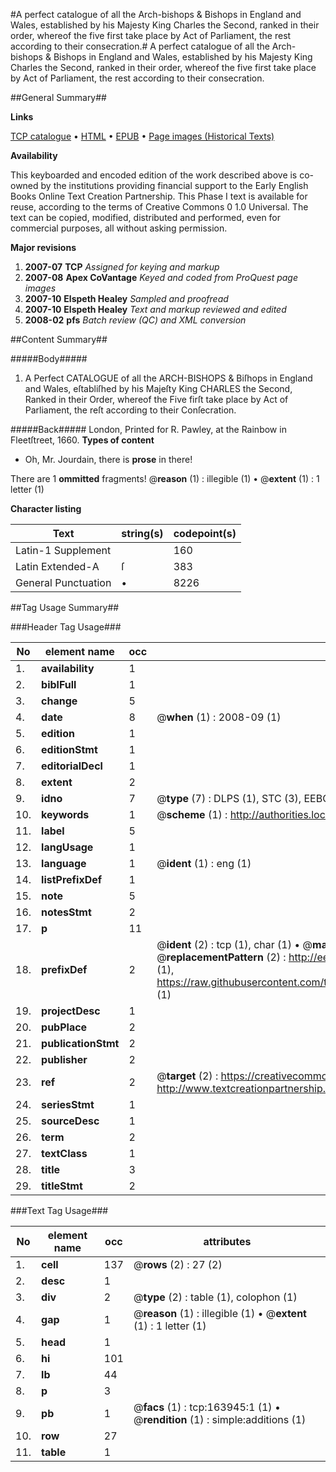 #A perfect catalogue of all the Arch-bishops & Bishops in England and Wales, established by his Majesty King Charles the Second, ranked in their order, whereof the five first take place by Act of Parliament, the rest according to their consecration.#
A perfect catalogue of all the Arch-bishops & Bishops in England and Wales, established by his Majesty King Charles the Second, ranked in their order, whereof the five first take place by Act of Parliament, the rest according to their consecration.

##General Summary##

**Links**

[TCP catalogue](http://www.ota.ox.ac.uk/tcp/)  • 
[HTML](http://tei.it.ox.ac.uk/tcp/Texts-HTML/free/A90/A90459.html)  • 
[EPUB](http://tei.it.ox.ac.uk/tcp/Texts-EPUB/free/A90/A90459.epub) • 
[Page images (Historical Texts)](https://data.historicaltexts.jisc.ac.uk/view?pubId=eebo-99869683e&pageId=eebo-99869683e-163945-1)

**Availability**

This keyboarded and encoded edition of the
	       work described above is co-owned by the institutions
	       providing financial support to the Early English Books
	       Online Text Creation Partnership. This Phase I text is
	       available for reuse, according to the terms of Creative
	       Commons 0 1.0 Universal. The text can be copied,
	       modified, distributed and performed, even for
	       commercial purposes, all without asking permission.

**Major revisions**

1. __2007-07__ __TCP__ *Assigned for keying and markup*
1. __2007-08__ __Apex CoVantage__ *Keyed and coded from ProQuest page images*
1. __2007-10__ __Elspeth Healey__ *Sampled and proofread*
1. __2007-10__ __Elspeth Healey__ *Text and markup reviewed and edited*
1. __2008-02__ __pfs__ *Batch review (QC) and XML conversion*

##Content Summary##

#####Body#####

1. A Perfect CATALOGUE of all the ARCH-BISHOPS & Biſhops in England and Wales, eſtabliſhed by his Majeſty King CHARLES the Second, Ranked in their Order, whereof the Five firſt take place by Act of Parliament, the reſt according to their Conſecration.

#####Back#####
London, Printed for R. Pawley, at the Rainbow in Fleetſtreet, 1660.
**Types of content**

  * Oh, Mr. Jourdain, there is **prose** in there!

There are 1 **ommitted** fragments! 
 @__reason__ (1) : illegible (1)  •  @__extent__ (1) : 1 letter (1)

**Character listing**


|Text|string(s)|codepoint(s)|
|---|---|---|
|Latin-1 Supplement| |160|
|Latin Extended-A|ſ|383|
|General Punctuation|•|8226|

##Tag Usage Summary##

###Header Tag Usage###

|No|element name|occ|attributes|
|---|---|---|---|
|1.|__availability__|1||
|2.|__biblFull__|1||
|3.|__change__|5||
|4.|__date__|8| @__when__ (1) : 2008-09 (1)|
|5.|__edition__|1||
|6.|__editionStmt__|1||
|7.|__editorialDecl__|1||
|8.|__extent__|2||
|9.|__idno__|7| @__type__ (7) : DLPS (1), STC (3), EEBO-CITATION (1), PROQUEST (1), VID (1)|
|10.|__keywords__|1| @__scheme__ (1) : http://authorities.loc.gov/ (1)|
|11.|__label__|5||
|12.|__langUsage__|1||
|13.|__language__|1| @__ident__ (1) : eng (1)|
|14.|__listPrefixDef__|1||
|15.|__note__|5||
|16.|__notesStmt__|2||
|17.|__p__|11||
|18.|__prefixDef__|2| @__ident__ (2) : tcp (1), char (1)  •  @__matchPattern__ (2) : ([0-9\-]+):([0-9IVX]+) (1), (.+) (1)  •  @__replacementPattern__ (2) : http://eebo.chadwyck.com/downloadtiff?vid=$1&page=$2 (1), https://raw.githubusercontent.com/textcreationpartnership/Texts/master/tcpchars.xml#$1 (1)|
|19.|__projectDesc__|1||
|20.|__pubPlace__|2||
|21.|__publicationStmt__|2||
|22.|__publisher__|2||
|23.|__ref__|2| @__target__ (2) : https://creativecommons.org/publicdomain/zero/1.0/ (1), http://www.textcreationpartnership.org/docs/. (1)|
|24.|__seriesStmt__|1||
|25.|__sourceDesc__|1||
|26.|__term__|2||
|27.|__textClass__|1||
|28.|__title__|3||
|29.|__titleStmt__|2||


###Text Tag Usage###

|No|element name|occ|attributes|
|---|---|---|---|
|1.|__cell__|137| @__rows__ (2) : 27 (2)|
|2.|__desc__|1||
|3.|__div__|2| @__type__ (2) : table (1), colophon (1)|
|4.|__gap__|1| @__reason__ (1) : illegible (1)  •  @__extent__ (1) : 1 letter (1)|
|5.|__head__|1||
|6.|__hi__|101||
|7.|__lb__|44||
|8.|__p__|3||
|9.|__pb__|1| @__facs__ (1) : tcp:163945:1 (1)  •  @__rendition__ (1) : simple:additions (1)|
|10.|__row__|27||
|11.|__table__|1||
